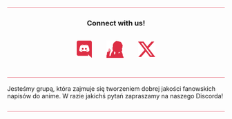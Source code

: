 <img src="../img/misc/hr.png" alt="divider" style="width: auto;">

<h3 align="center">Connect with us!</h3>
<p align="center">
    <a href="https://discord.com/invite/xT7R7QNJPA" target="_blank"><img style="display: inline-block; width: 35px; height: auto; margin: 15px;" src="../img/icons/discord.png" alt="Discord" /></a>
    <!-- <a href="https://kaleido.kageru.moe/" target="_blank"><img style="display: inline-block; width: 40px; height: auto; margin: 3px;" src="../img/icons/chrome.png" alt="Website"/></a> -->
    <a href="https://nekobt.to/groups/4629475342391" target="_blank"><img style="display: inline-block; width: 40px; height: auto; margin: 15px;" src="../img/icons/nekobt.png" alt="Nekobt"/></a>
    <a href="https://x.com/SubsDemo" target="_blank"><img style="display: inline-block; width: 40px; height: auto; margin: 15px;" src="../img/icons/X.png" alt="X" /></a>
</p>

<img src="../img/misc/hr.png" alt="divider" style="width: auto;">

Jesteśmy grupą, która zajmuje się tworzeniem dobrej jakości fanowskich napisów do anime. 
W razie jakichś pytań zapraszamy na naszego Discorda!

<img src="../img/misc/hr.png" alt="divider" style="width: auto;">